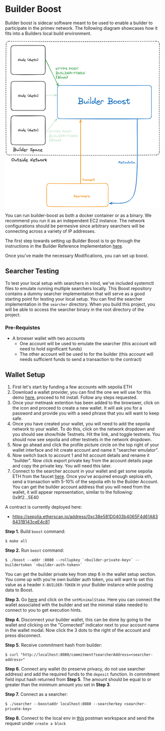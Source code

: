 # Builder Boost

Builder boost is sidecar software meant to be used to enable a builder to participate in the primev network. The following diagram showcases how it fits into a Builders local build environment.

![Builder Boost Diagram](./diagrams/bb-vhighlevel.png)

You can run builder-boost as both a docker container or as a binary. We recommend you run it as an independent EC2 instance.
The network configurations should be permesive since arbitrary searchers will be connecting across a variety of IP addresses.

The first step towards setting up Builder Boost is to go through the instructions in the Builder Reference Implementation [here](https://hackmd.io/wmmCgKJdTom9WXht2PcdLA).

Once you've made the necessary Modifications, you can set up boost.



## Searcher Testing
To test your local setup with searchers in mind, we've included systemctl files to emulate running multiple searchers locally. This Boost repository contains a dummy searcher implementation that will serve as a good starting point for testing your local setup. You can find the searcher implementation in the `searcher` directory. When you build this project, you will be able to access the searcher binary in the root directory of the project.

### Pre-Requistes
- A browser wallet with two accounts
  - One account will be used to emulate the searcher (this account will need to hold significant funds)
  - The other account will be used to for the builder (this account will needs sufficient funds to send a transaction to the contract)

## Wallet Setup
1. First let's start by funding a few accounts with sepolia ETH
2. Download a wallet provider, you can find the one we will use for this demo [here](https://metamask.io/download/), proceed to hit install. Follow any steps requested.
3. Once your metmask extention has been added to the browswer, click on the icon and proceed to create a new wallet. It will ask you for a password and provide you with a seed phrase that you will want to keep safe.
4. Once you have created your wallet, you will need to add the sepolia network to your wallet. To do this, click on the network dropdown and you should see show/hide Testnets. Hit the link, and toggle testnets. You should now see sepolia and other testnets in the network dropdown.
5. Now go ahead and click the profile picture circle on the top right of your wallet interface and hit create account and name it "searcher emulator".
6. Now switch back to account 1 and hit account details and rename it "builder". Now click export private key from the account details page and copy the private key. You will need this later.
7. Connect to the searcher account in your wallet and get some sepolia ETH from the faucet [here](https://sepolia-faucet.pk910.de/). Once you've acquired enough seploia eth, send a transaction with 5-10% of the sepolia eth to the Builder Account. You can get the builder account address that you will need from the wallet, it will appear representation, similar to the following: 0x9f2...5E40

A contract is currently deployed here:
- https://sepolia.etherscan.io/address/0xc38e581D0403b4065F4d61A838431B143ceE4c81

**Step 1.** Build `boost` command:
```
$ make all
```

**Step 2.** Run `boost` command:
```
$ ./boost --addr :8080 --rollupkey `<builder-private-key>` --buildertoken `<builder-auth-token>`
```
You can get the builder private key from step 6 in the wallet setup section.
You come up with you're own builder auth token, you will want to set this value as a header `X-BUILDER-TOKEN` in your Builder instance while posting data to Boost.

**Step 3.** Go [here](https://sepolia.etherscan.io/address/0xc38e581D0403b4065F4d61A838431B143ceE4c81#writeContract) and click on the `setMinimalStake`. Here you can connect the wallet associated with the builder and set the minimal stake needed to connect to you to get execution hints.

**Step 4.** Disconnect your builder wallet, this can be done by going to the wallet and clicking on the "Connected" indicator next to your account name in the wallet modal. Now click the 3 dots to the right of the account and press disconnect.

**Step 5.** Receive commitment hash from builder:
```
$ curl "http://localhost:8080/commitment?searcherAddress=<searcher-address>"
```

**Step 6.** Connect any wallet (to preserve privacy, do not use searcher address) and add the required funds to the `deposit` function. In commitment field input hash returned from **Step 5**. The amount should be equal to or greater than the minimum amount you set in **Step 3**.

**Step 7.** Connect as a searcher:
```
$ ./searcher --boostaddr localhost:8080 --searcherkey <searcher-private-key>
```

**Step 8.** Connect to the local env in [this](https://primev.postman.co/workspace/Team-Workspace~18870d84-94f0-4d1e-8163-db558f83d7e8/request/27192304-32af6ec4-013b-423f-aff6-44226090fcf6) postman workspace and send the request under `create a block`
